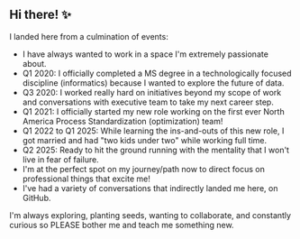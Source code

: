 ## Hi there! ✨

I landed here from a culmination of events:
- I have always wanted to work in a space I'm extremely passionate about. 
- Q1 2020: I officially completed a MS degree in a technologically focused discipline (informatics) because I wanted to explore the future of data.
- Q3 2020: I worked really hard on initiatives beyond my scope of work and conversations with executive team to take my next career step.
- Q1 2021: I officially started my new role working on the first ever North America Process Standardization (optimization) team!
- Q1 2022 to Q1 2025: While learning the ins-and-outs of this new role, I got married and had "two kids under two" while working full time.
- Q2 2025: Ready to hit the ground running with the mentality that I won't live in fear of failure.
- I'm at the perfect spot on my journey/path now to direct focus on professional things that excite me!
- I've had a variety of conversations that indirectly landed me here, on GitHub.

I'm always exploring, planting seeds, wanting to collaborate, and constantly curious so PLEASE bother me and teach me something new.
